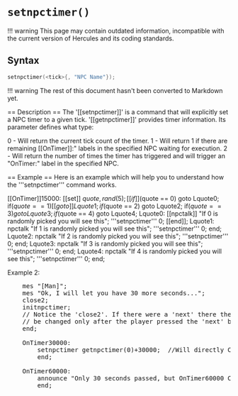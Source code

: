 # `setnpctimer()`

!!! warning
	This page may contain outdated information, incompatible with the current version of Hercules and its coding standards.

## Syntax

```c
setnpctimer(<tick>{, "NPC Name"});
```

!!! warning
	The rest of this document hasn't been converted to Markdown yet.

== Description ==
The '[[setnpctimer]]' is a command that will explicitly set a NPC timer to a given tick. 
'[[getnpctimer]]' provides timer information. Its parameter defines what type:

 0 - Will return the current tick count of the timer.
 1 - Will return 1 if there are remaining [[OnTimer]]<ticks>:" labels in the 
	 specified NPC waiting for execution.
 2 - Will return the number of times the timer has triggered and will 
	 trigger an "OnTimer<tick>:"  label in the specified NPC.

== Example ==
Here is an example which will help you to understand how the '''setnpctimer''' command works.

 [[OnTimer]]15000:
 [[set]] $quote,rand(5);
 [[if]]($quote == 0) goto Lquote0;
 if($quote == 1) [[goto]] Lquote1;
 if($quote == 2) goto Lquote2;
 if($quote == 3) goto Lquote3;
 if($quote == 4) goto Lquote4;
      Lquote0:
      [[npctalk]] "If 0 is randomly picked you will see this";
      '''setnpctimer''' 0;
      [[end]];
      Lquote1:
      npctalk "If 1 is randomly picked you will see this";
      '''setnpctimer''' 0;
      end;
      Lquote2:
      npctalk "If 2 is randomly picked you will see this";
      '''setnpctimer''' 0;
      end;
      Lquote3:
      npctalk "If 3 is randomly picked you will see this";
      '''setnpctimer''' 0;
      end;
      Lquote4: 
      npctalk "If 4 is randomly picked you will see this";
      '''setnpctimer''' 0;
      end;


Example 2:
<pre>
	mes "[Man]";
	mes "Ok, I will let you have 30 more seconds...";
	close2;
	initnpctimer;
	// Notice the 'close2'. If there were a 'next' there the timer would 
	// be changed only after the player pressed the 'next' button.
	end;

	OnTimer30000:
		setnpctimer getnpctimer(0)+30000;  //Will directly Call OnTimer60000.
		end;

	OnTimer60000:
		announce "Only 30 seconds passed, but OnTimer60000 Called.",bc_all;
		end;
</pre>
